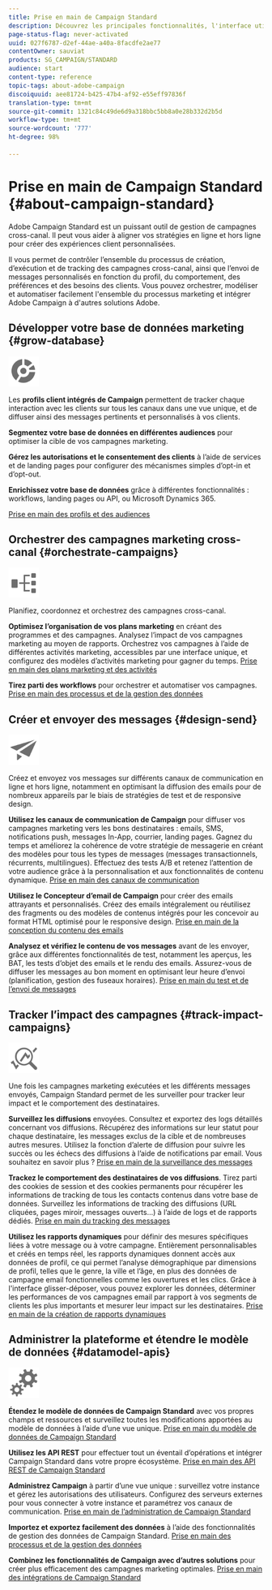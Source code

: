 ```yaml
---
title: Prise en main de Campaign Standard
description: Découvrez les principales fonctionnalités, l'interface utilisateur et les directives globales.
page-status-flag: never-activated
uuid: 027f6787-d2ef-44ae-a40a-8facdfe2ae77
contentOwner: sauviat
products: SG_CAMPAIGN/STANDARD
audience: start
content-type: reference
topic-tags: about-adobe-campaign
discoiquuid: aee81724-b425-47b4-af92-e55eff97836f
translation-type: tm+mt
source-git-commit: 1321c84c49de6d9a318bbc5bb8a0e28b332d2b5d
workflow-type: tm+mt
source-wordcount: '777'
ht-degree: 98%

---
```



# Prise en main de Campaign Standard {#about-campaign-standard}

Adobe Campaign Standard est un puissant outil de gestion de campagnes cross-canal. Il peut vous aider à aligner vos stratégies en ligne et hors ligne pour créer des expériences client personnalisées.

Il vous permet de contrôler l’ensemble du processus de création, d’exécution et de tracking des campagnes cross-canal, ainsi que l’envoi de messages personnalisés en fonction du profil, du comportement, des préférences et des besoins des clients. Vous pouvez orchestrer, modéliser et automatiser facilement l&#39;ensemble du processus marketing et intégrer Adobe Campaign à d&#39;autres solutions Adobe.

## Développer votre base de données marketing {#grow-database}

<img width="60px" alt="conditions" src="assets/icon_segment.svg"/>

Les **profils client intégrés de Campaign** permettent de tracker chaque interaction avec les clients sur tous les canaux dans une vue unique, et de diffuser ainsi des messages pertinents et personnalisés à vos clients.

**Segmentez votre base de données en différentes audiences** pour optimiser la cible de vos campagnes marketing.

**Gérez les autorisations et le consentement des clients** à l’aide de services et de landing pages pour configurer des mécanismes simples d’opt-in et d’opt-out.

**Enrichissez votre base de données** grâce à différentes fonctionnalités : workflows, landing pages ou API, ou Microsoft Dynamics 365.

[Prise en main des profils et des audiences](../../audiences/using/get-started-profiles-and-audiences.md)

## Orchestrer des campagnes marketing cross-canal {#orchestrate-campaigns}

<img width="60px" alt="conditions" src="assets/icon_workflows.svg"/>

Planifiez, coordonnez et orchestrez des campagnes cross-canal.

**Optimisez l’organisation de vos plans marketing** en créant des programmes et des campagnes. Analysez l’impact de vos campagnes marketing au moyen de rapports. Orchestrez vos campagnes à l’aide de différentes activités marketing, accessibles par une interface unique, et configurez des modèles d’activités marketing pour gagner du temps. [Prise en main des plans marketing et des activités](../../start/using/programs-and-campaigns.md)

**Tirez parti des workflows** pour orchestrer et automatiser vos campagnes. [Prise en main des processus et de la gestion des données](../../automating/using/get-started-workflows.md)

## Créer et envoyer des messages {#design-send}

<img width="60px" alt="conditions" src="assets/icon_send.svg"/>

Créez et envoyez vos messages sur différents canaux de communication en ligne et hors ligne, notamment en optimisant la diffusion des emails pour de nombreux appareils par le biais de stratégies de test et de responsive design.

**Utilisez les canaux de communication de Campaign** pour diffuser vos campagnes marketing vers les bons destinataires : emails, SMS, notifications push, messages In-App, courrier, landing pages. Gagnez du temps et améliorez la cohérence de votre stratégie de messagerie en créant des modèles pour tous les types de messages (messages transactionnels, récurrents, multilingues). Effectuez des tests A/B et retenez l’attention de votre audience grâce à la personnalisation et aux fonctionnalités de contenu dynamique. [Prise en main des canaux de communication](../../channels/using/get-started-communication-channels.md)

**Utilisez le Concepteur d’email de Campaign** pour créer des emails attrayants et personnalisés. Créez des emails intégralement ou réutilisez des fragments ou des modèles de contenus intégrés pour les concevoir au format HTML optimisé pour le responsive design. [Prise en main de la conception du contenu des emails](../../designing/using/designing-content-in-adobe-campaign.md)

**Analysez et vérifiez le contenu de vos messages** avant de les envoyer, grâce aux différentes fonctionnalités de test, notamment les aperçus, les BAT, les tests d’objet des emails et le rendu des emails. Assurez-vous de diffuser les messages au bon moment en optimisant leur heure d’envoi (planification, gestion des fuseaux horaires). [Prise en main du test et de l’envoi de messages](../../sending/using/get-started-sending-messages.md)

## Tracker l’impact des campagnes {#track-impact-campaigns}

<img width="60px" alt="conditions" src="assets/icon_report.svg"/>

Une fois les campagnes marketing exécutées et les différents messages envoyés, Campaign Standard permet de les surveiller pour tracker leur impact et le comportement des destinataires.

**Surveillez les diffusions** envoyées. Consultez et exportez des logs détaillés concernant vos diffusions. Récupérez des informations sur leur statut pour chaque destinataire, les messages exclus de la cible et de nombreuses autres mesures.
Utilisez la fonction d’alerte de diffusion pour suivre les succès ou les échecs des diffusions à l’aide de notifications par email. Vous souhaitez en savoir plus ? [Prise en main de la surveillance des messages](../../sending/using/monitoring-a-delivery.md)

**Trackez le comportement des destinataires de vos diffusions**. Tirez parti des cookies de session et des cookies permanents pour récupérer les informations de tracking de tous les contacts contenus dans votre base de données. Surveillez les informations de tracking des diffusions (URL cliquées, pages miroir, messages ouverts...) à l’aide de logs et de rapports dédiés. [Prise en main du tracking des messages](../../sending/using/tracking-messages.md)

**Utilisez les rapports dynamiques** pour définir des mesures spécifiques liées à votre message ou à votre campagne. Entièrement personnalisables et créés en temps réel, les rapports dynamiques donnent accès aux données de profil, ce qui permet l’analyse démographique par dimensions de profil, telles que le genre, la ville et l’âge, en plus des données de campagne email fonctionnelles comme les ouvertures et les clics. Grâce à l&#39;interface glisser-déposer, vous pouvez explorer les données, déterminer les performances de vos campagnes email par rapport à vos segments de clients les plus importants et mesurer leur impact sur les destinataires. [Prise en main de la création de rapports dynamiques](../../reporting/using/about-dynamic-reports.md)

## Administrer la plateforme et étendre le modèle de données {#datamodel-apis}

<img width="60px" alt="conditions" src="assets/icon_admin.svg"/>

**Étendez le modèle de données de Campaign Standard** avec vos propres champs et ressources et surveillez toutes les modifications apportées au modèle de données à l’aide d’une vue unique. [Prise en main du modèle de données de Campaign Standard](../../developing/using/get-started-data-model.md)

**Utilisez les API REST** pour effectuer tout un éventail d’opérations et intégrer Campaign Standard dans votre propre écosystème. [Prise en main des API REST de Campaign Standard](../../api/using/get-started-apis.md)

**Administrez Campaign** à partir d’une vue unique : surveillez votre instance et gérez les autorisations des utilisateurs. Configurez des serveurs externes pour vous connecter à votre instance et paramétrez vos canaux de communication. [Prise en main de l’administration de Campaign Standard](../../administration/using/get-started-campaign-administration.md)

**Importez et exportez facilement des données** à l’aide des fonctionnalités de gestion des données de Campaign Standard. [Prise en main des processus et de la gestion des données](../../automating/using/get-started-workflows.md)

**Combinez les fonctionnalités de Campaign avec d’autres solutions** pour créer plus efficacement des campagnes marketing optimales. [Prise en main des intégrations de Campaign Standard](../../integrating/using/get-started-campaign-integrations.md)
